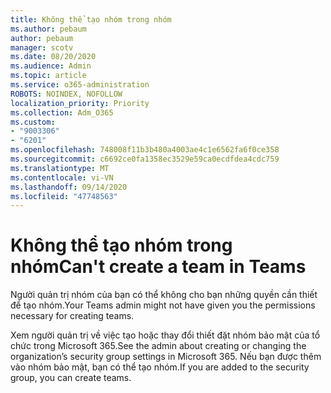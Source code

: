 ```yaml
---
title: Không thể tạo nhóm trong nhóm
ms.author: pebaum
author: pebaum
manager: scotv
ms.date: 08/20/2020
ms.audience: Admin
ms.topic: article
ms.service: o365-administration
ROBOTS: NOINDEX, NOFOLLOW
localization_priority: Priority
ms.collection: Adm_O365
ms.custom:
- "9003306"
- "6201"
ms.openlocfilehash: 748008f11b3b480a4003ae4c1e6562fa6f0ce358
ms.sourcegitcommit: c6692ce0fa1358ec3529e59ca0ecdfdea4cdc759
ms.translationtype: MT
ms.contentlocale: vi-VN
ms.lasthandoff: 09/14/2020
ms.locfileid: "47748563"
---
```

# <a name="cant-create-a-team-in-teams"></a><span data-ttu-id="03dc6-102">Không thể tạo nhóm trong nhóm</span><span class="sxs-lookup"><span data-stu-id="03dc6-102">Can't create a team in Teams</span></span>

<span data-ttu-id="03dc6-103">Người quản trị nhóm của bạn có thể không cho bạn những quyền cần thiết để tạo nhóm.</span><span class="sxs-lookup"><span data-stu-id="03dc6-103">Your Teams admin might not have given you the permissions necessary for creating teams.</span></span>  

<span data-ttu-id="03dc6-104">Xem người quản trị về việc tạo hoặc thay đổi thiết đặt nhóm bảo mật của tổ chức trong Microsoft 365.</span><span class="sxs-lookup"><span data-stu-id="03dc6-104">See the admin about creating or changing the organization’s security group settings in Microsoft 365.</span></span> <span data-ttu-id="03dc6-105">Nếu bạn được thêm vào nhóm bảo mật, bạn có thể tạo nhóm.</span><span class="sxs-lookup"><span data-stu-id="03dc6-105">If you are added to the security group, you can create teams.</span></span>